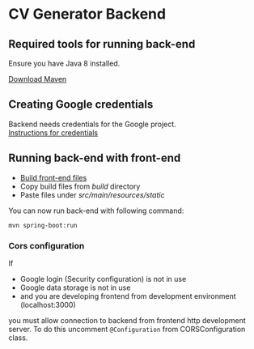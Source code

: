 # CV Generator Backend

## Required tools for running back-end

Ensure you have Java 8 installed.

[Download Maven](https://maven.apache.org/download.cgi)

## Creating Google credentials
Backend needs credentials for the Google project.  
[Instructions for credentials](https://docs.google.com/document/d/1ukXpY2b1lT5D7XCPXAOlG4Nu9u7_mQr6Hjv0W6VSBYk/edit?usp=sharing)

## Running back-end with front-end

- [Build front-end files](https://github.com/Jindetta/CV-generator-frontend/tree/dev)
- Copy build files from *build* directory
- Paste files under *src/main/resources/static*

You can now run back-end with following command:

`mvn spring-boot:run`

### Cors configuration
If 
 - Google login (Security configuration) is not in use
 - Google data storage is not in use 
 - and you are developing frontend from development environment (localhost:3000)  

you must allow connection to backend from frontend http development server.
To do this uncomment `@Configuration` from CORSConfiguration class.
